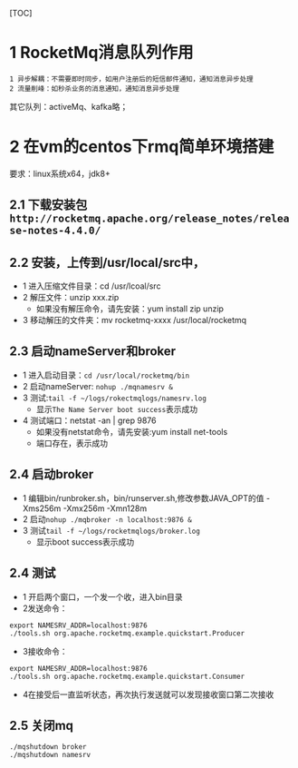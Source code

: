 [TOC]
# 1 RocketMq消息队列作用
```
1 异步解耦：不需要即时同步，如用户注册后的短信邮件通知，通知消息异步处理
2 流量削峰：如秒杀业务的消息通知，通知消息异步处理
```
其它队列：activeMq、kafka略；

# 2 在vm的centos下rmq简单环境搭建
要求：linux系统x64，jdk8+
## 2.1 下载安装包`http://rocketmq.apache.org/release_notes/release-notes-4.4.0/`

## 2.2 安装，上传到/usr/local/src中，
- 1 进入压缩文件目录：cd /usr/lcoal/src
- 2 解压文件：unzip xxx.zip
    - 如果没有解压命令，请先安装：yum install zip unzip
- 3 移动解压的文件夹：mv rocketmq-xxxx /usr/local/rocketmq

## 2.3 启动nameServer和broker
- 1 进入启动目录：`cd /usr/local/rocketmq/bin`
- 2 启动nameServer: `nohup ./mqnamesrv &`
- 3 测试:`tail -f ~/logs/rokectmqlogs/namesrv.log`
    - 显示`The Name Server boot success`表示成功
- 4 测试端口：netstat -an | grep 9876 
    - 如果没有netstat命令，请先安装:yum install net-tools
    - 端口存在，表示成功

## 2.4 启动broker
- 1 编辑bin/runbroker.sh，bin/runserver.sh,修改参数JAVA_OPT的值 -Xms256m -Xmx256m -Xmn128m
- 2 启动`nohup ./mqbroker -n localhost:9876 &`
- 3 测试`tail -f ~/logs/rocketmqlogs/broker.log`
    - 显示boot success表示成功
## 2.4 测试
- 1 开启两个窗口，一个发一个收，进入bin目录
- 2发送命令：
```
export NAMESRV_ADDR=localhost:9876 
./tools.sh org.apache.rocketmq.example.quickstart.Producer
```

- 3接收命令：
```
export NAMESRV_ADDR=localhost:9876 
./tools.sh org.apache.rocketmq.example.quickstart.Consumer
```
- 4在接受后一直监听状态，再次执行发送就可以发现接收窗口第二次接收

## 2.5 关闭mq
```
./mqshutdown broker 
./mqshutdown namesrv
```